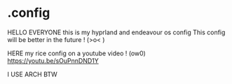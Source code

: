 # .config
HELLO EVERYONE this is my hyprland and endeavour os config
This config will be better in the future ! (>o< )

HERE my rice config on a youtube video ! (ow0)
https://youtu.be/sOuPnnDND1Y





















I USE ARCH BTW
